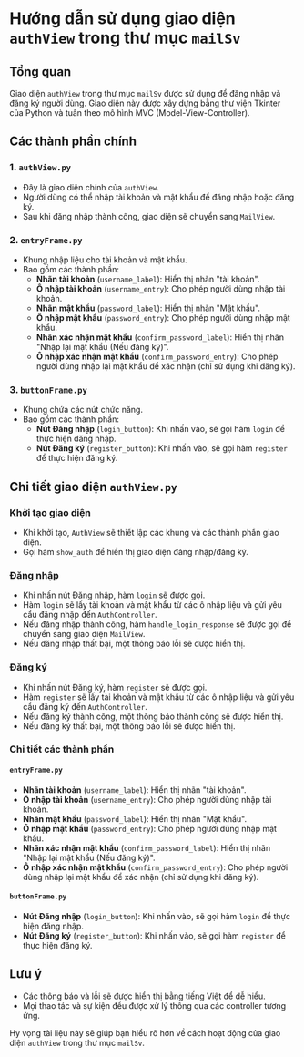 # Hướng dẫn sử dụng giao diện `authView` trong thư mục `mailSv`

## Tổng quan
Giao diện `authView` trong thư mục `mailSv` được sử dụng để đăng nhập và đăng ký người dùng. Giao diện này được xây dựng bằng thư viện Tkinter của Python và tuân theo mô hình MVC (Model-View-Controller).

## Các thành phần chính

### 1. `authView.py`
- Đây là giao diện chính của `authView`.
- Người dùng có thể nhập tài khoản và mật khẩu để đăng nhập hoặc đăng ký.
- Sau khi đăng nhập thành công, giao diện sẽ chuyển sang `MailView`.

### 2. `entryFrame.py`
- Khung nhập liệu cho tài khoản và mật khẩu.
- Bao gồm các thành phần:
  - **Nhãn tài khoản** (`username_label`): Hiển thị nhãn "tài khoản".
  - **Ô nhập tài khoản** (`username_entry`): Cho phép người dùng nhập tài khoản.
  - **Nhãn mật khẩu** (`password_label`): Hiển thị nhãn "Mật khẩu".
  - **Ô nhập mật khẩu** (`password_entry`): Cho phép người dùng nhập mật khẩu.
  - **Nhãn xác nhận mật khẩu** (`confirm_password_label`): Hiển thị nhãn "Nhập lại mật khẩu (Nếu đăng ký)".
  - **Ô nhập xác nhận mật khẩu** (`confirm_password_entry`): Cho phép người dùng nhập lại mật khẩu để xác nhận (chỉ sử dụng khi đăng ký).

### 3. `buttonFrame.py`
- Khung chứa các nút chức năng.
- Bao gồm các thành phần:
  - **Nút Đăng nhập** (`login_button`): Khi nhấn vào, sẽ gọi hàm `login` để thực hiện đăng nhập.
  - **Nút Đăng ký** (`register_button`): Khi nhấn vào, sẽ gọi hàm `register` để thực hiện đăng ký.

## Chi tiết giao diện `authView.py`

### Khởi tạo giao diện
- Khi khởi tạo, `AuthView` sẽ thiết lập các khung và các thành phần giao diện.
- Gọi hàm `show_auth` để hiển thị giao diện đăng nhập/đăng ký.

### Đăng nhập
- Khi nhấn nút Đăng nhập, hàm `login` sẽ được gọi.
- Hàm `login` sẽ lấy tài khoản và mật khẩu từ các ô nhập liệu và gửi yêu cầu đăng nhập đến `AuthController`.
- Nếu đăng nhập thành công, hàm `handle_login_response` sẽ được gọi để chuyển sang giao diện `MailView`.
- Nếu đăng nhập thất bại, một thông báo lỗi sẽ được hiển thị.

### Đăng ký
- Khi nhấn nút Đăng ký, hàm `register` sẽ được gọi.
- Hàm `register` sẽ lấy tài khoản và mật khẩu từ các ô nhập liệu và gửi yêu cầu đăng ký đến `AuthController`.
- Nếu đăng ký thành công, một thông báo thành công sẽ được hiển thị.
- Nếu đăng ký thất bại, một thông báo lỗi sẽ được hiển thị.

### Chi tiết các thành phần

#### `entryFrame.py`
- **Nhãn tài khoản** (`username_label`): Hiển thị nhãn "tài khoản".
- **Ô nhập tài khoản** (`username_entry`): Cho phép người dùng nhập tài khoản.
- **Nhãn mật khẩu** (`password_label`): Hiển thị nhãn "Mật khẩu".
- **Ô nhập mật khẩu** (`password_entry`): Cho phép người dùng nhập mật khẩu.
- **Nhãn xác nhận mật khẩu** (`confirm_password_label`): Hiển thị nhãn "Nhập lại mật khẩu (Nếu đăng ký)".
- **Ô nhập xác nhận mật khẩu** (`confirm_password_entry`): Cho phép người dùng nhập lại mật khẩu để xác nhận (chỉ sử dụng khi đăng ký).

#### `buttonFrame.py`
- **Nút Đăng nhập** (`login_button`): Khi nhấn vào, sẽ gọi hàm `login` để thực hiện đăng nhập.
- **Nút Đăng ký** (`register_button`): Khi nhấn vào, sẽ gọi hàm `register` để thực hiện đăng ký.

## Lưu ý
- Các thông báo và lỗi sẽ được hiển thị bằng tiếng Việt để dễ hiểu.
- Mọi thao tác và sự kiện đều được xử lý thông qua các controller tương ứng.

Hy vọng tài liệu này sẽ giúp bạn hiểu rõ hơn về cách hoạt động của giao diện `authView` trong thư mục `mailSv`.
